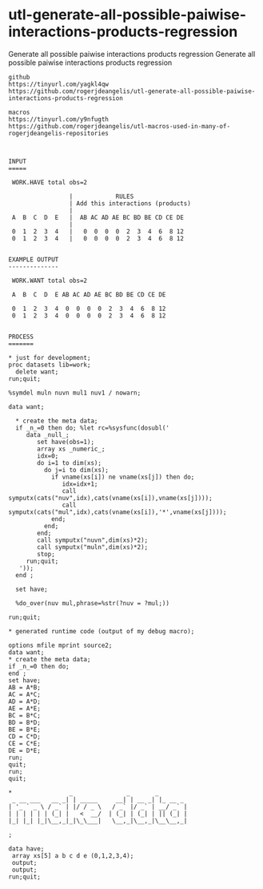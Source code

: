 # utl-generate-all-possible-paiwise-interactions-products-regression
Generate all possible paiwise interactions products regression
    Generate all possible paiwise interactions products regression

    github
    https://tinyurl.com/yagkl4qw
    https://github.com/rogerjdeangelis/utl-generate-all-possible-paiwise-interactions-products-regression

    macros
    https://tinyurl.com/y9nfugth
    https://github.com/rogerjdeangelis/utl-macros-used-in-many-of-rogerjdeangelis-repositories



    INPUT
    =====

     WORK.HAVE total obs=2

                     |            RULES
                     | Add this interactions (products)
                     |
     A  B  C  D  E   |  AB AC AD AE BC BD BE CD CE DE
                     |
     0  1  2  3  4   |   0  0  0  0  2  3  4  6  8 12
     0  1  2  3  4   |   0  0  0  0  2  3  4  6  8 12


    EXAMPLE OUTPUT
    --------------

     WORK.WANT total obs=2

     A  B  C  D  E AB AC AD AE BC BD BE CD CE DE

     0  1  2  3  4  0  0  0  0  2  3  4  6  8 12
     0  1  2  3  4  0  0  0  0  2  3  4  6  8 12


    PROCESS
    =======

    * just for development;
    proc datasets lib=work;
      delete want;
    run;quit;

    %symdel muln nuvn mul1 nuv1 / nowarn;

    data want;

      * create the meta data;
      if _n_=0 then do; %let rc=%sysfunc(dosubl('
         data _null_;
            set have(obs=1);
            array xs _numeric_;
            idx=0;
            do i=1 to dim(xs);
              do j=i to dim(xs);
                if vname(xs[i]) ne vname(xs[j]) then do;
                   idx=idx+1;
                   call symputx(cats("nuv",idx),cats(vname(xs[i]),vname(xs[j])));
                   call symputx(cats("mul",idx),cats(vname(xs[i]),'*',vname(xs[j])));
                end;
              end;
            end;
            call symputx("nuvn",dim(xs)*2);
            call symputx("muln",dim(xs)*2);
            stop;
         run;quit;
       '));
      end ;

      set have;

      %do_over(nuv mul,phrase=%str(?nuv = ?mul;))

    run;quit;

    * generated runtime code (output of my debug macro);

    options mfile mprint source2;
    data want;
    * create the meta data;
    if _n_=0 then do;
    end ;
    set have;
    AB = A*B;
    AC = A*C;
    AD = A*D;
    AE = A*E;
    BC = B*C;
    BD = B*D;
    BE = B*E;
    CD = C*D;
    CE = C*E;
    DE = D*E;
    run;
    quit;
    run;
    quit;

    *                _               _       _
     _ __ ___   __ _| | _____     __| | __ _| |_ __ _
    | '_ ` _ \ / _` | |/ / _ \   / _` |/ _` | __/ _` |
    | | | | | | (_| |   <  __/  | (_| | (_| | || (_| |
    |_| |_| |_|\__,_|_|\_\___|   \__,_|\__,_|\__\__,_|

    ;

    data have;
     array xs[5] a b c d e (0,1,2,3,4);
     output;
     output;
    run;quit;




